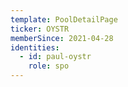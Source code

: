 ```yaml
---
template: PoolDetailPage
ticker: OYSTR
memberSince: 2021-04-28
identities:
  - id: paul-oystr
    role: spo
---
```

